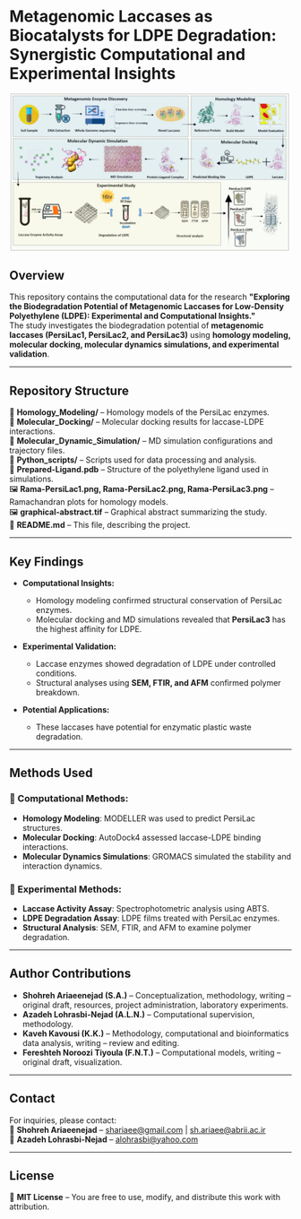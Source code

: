 # Metagenomic Laccases as Biocatalysts for LDPE Degradation: Synergistic Computational and Experimental Insights

![Graphical Abstract](Abstract.jpg)

## Overview
This repository contains the computational data for the research **"Exploring the Biodegradation Potential of Metagenomic Laccases for Low-Density Polyethylene (LDPE): Experimental and Computational Insights."**  
The study investigates the biodegradation potential of **metagenomic laccases (PersiLac1, PersiLac2, and PersiLac3)** using **homology modeling, molecular docking, molecular dynamics simulations, and experimental validation**.

---

## Repository Structure

📂 **Homology_Modeling/** – Homology models of the PersiLac enzymes.  
📂 **Molecular_Docking/** – Molecular docking results for laccase-LDPE interactions.  
📂 **Molecular_Dynamic_Simulation/** – MD simulation configurations and trajectory files.  
📂 **Python_scripts/** – Scripts used for data processing and analysis.  
📄 **Prepared-Ligand.pdb** – Structure of the polyethylene ligand used in simulations.  
🖼️ **Rama-PersiLac1.png, Rama-PersiLac2.png, Rama-PersiLac3.png** – Ramachandran plots for homology models.  
🖼️ **graphical-abstract.tif** – Graphical abstract summarizing the study.  
📄 **README.md** – This file, describing the project.

---

## Key Findings

- **Computational Insights:**  
  - Homology modeling confirmed structural conservation of PersiLac enzymes.  
  - Molecular docking and MD simulations revealed that **PersiLac3** has the highest affinity for LDPE.  

- **Experimental Validation:**  
  - Laccase enzymes showed degradation of LDPE under controlled conditions.  
  - Structural analyses using **SEM, FTIR, and AFM** confirmed polymer breakdown.

- **Potential Applications:**  
  - These laccases have potential for enzymatic plastic waste degradation.  

---

## Methods Used

### 🔹 Computational Methods:
- **Homology Modeling**: MODELLER was used to predict PersiLac structures.
- **Molecular Docking**: AutoDock4 assessed laccase-LDPE binding interactions.
- **Molecular Dynamics Simulations**: GROMACS simulated the stability and interaction dynamics.

### 🔹 Experimental Methods:
- **Laccase Activity Assay**: Spectrophotometric analysis using ABTS.
- **LDPE Degradation Assay**: LDPE films treated with PersiLac enzymes.
- **Structural Analysis**: SEM, FTIR, and AFM to examine polymer degradation.

---

## Author Contributions

- **Shohreh Ariaeenejad (S.A.)** – Conceptualization, methodology, writing – original draft, resources, project administration, laboratory experiments.  
- **Azadeh Lohrasbi-Nejad (A.L.N.)** – Computational supervision, methodology.  
- **Kaveh Kavousi (K.K.)** – Methodology, computational and bioinformatics data analysis, writing – review and editing.  
- **Fereshteh Noroozi Tiyoula (F.N.T.)** – Computational models, writing – original draft, visualization.  

---


## Contact  
For inquiries, please contact:  
📧 **Shohreh Ariaeenejad** – [shariaee@gmail.com](mailto:shariaee@gmail.com) | [sh.ariaee@abrii.ac.ir](mailto:sh.ariaee@abrii.ac.ir)  
📧 **Azadeh Lohrasbi-Nejad** – [alohrasbi@yahoo.com](mailto:alohrasbi@yahoo.com)  

---

## License  
📜 **MIT License** – You are free to use, modify, and distribute this work with attribution.
